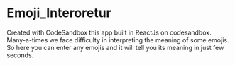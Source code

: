 # Emoji_Interoretur
Created with CodeSandbox
this app built in ReactJs on codesandbox. Many-a-times we face difficulty in interpreting the meaning of some emojis. So here you can enter any emojis and it will tell you its meaning in just few seconds.

